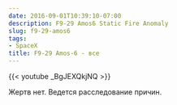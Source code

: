 ```yaml
---
date: 2016-09-01T10:39:10-07:00
description: F9-29 Amos6 Static Fire Anomaly
slug: f9-29-amos6
tags:
- SpaceX
title: F9-29 Amos-6 - все
---
```


{{< youtube _BgJEXQkjNQ >}}

Жертв нет. Ведется расследование причин.

<!--more-->
